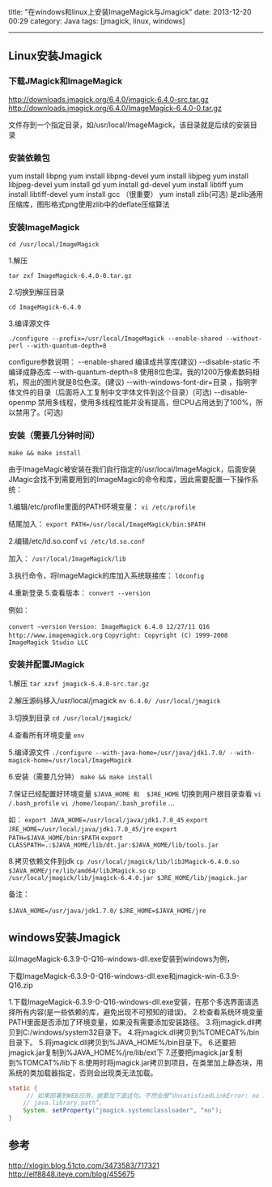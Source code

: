 title: "在windows和linux上安装ImageMagick与Jmagick"
date: 2013-12-20 00:29
category: Java
tags: [jmagick, linux, windows]

---

## Linux安装Jmagick
### 下载JMagick和ImageMagick
http://downloads.jmagick.org/6.4.0/jmagick-6.4.0-src.tar.gz  
http://downloads.jmagick.org/6.4.0/ImageMagick-6.4.0-0.tar.gz  

文件存到一个指定目录，如/usr/local/ImageMagick，该目录就是后续的安装目录

### 安装依赖包
yum install libpng 
yum install libpng-devel 
yum install libjpeg 
yum install libjpeg-devel 
yum install gd 
yum install gd-devel 
yum install libtiff 
yum install libtiff-devel 
yum install gcc （很重要）
yum install zlib(可选)
是zlib通用压缩库，图形格式png使用zlib中的deflate压缩算法


### 安装ImageMagick

`cd /usr/local/ImageMagick`
 
1.解压

`tar zxf ImageMagick-6.4.0-0.tar.gz `

2.切换到解压目录

`cd ImageMagick-6.4.0`

3.编译源文件

`./configure --prefix=/usr/local/ImageMagick --enable-shared --without-perl --with-quantum-depth=8`

configure参数说明：
--enable-shared 编译成共享库(建议)
--disable-static 不编译成静态库
--with-quantum-depth=8 使用8位色深。我的1200万像素数码相机，照出的图片就是8位色深。(建议)
--with-windows-font-dir=目录 ，指明字体文件的目录（后面将人工复制中文字体文件到这个目录）(可选)
--disable-openmp 禁用多线程，使用多线程性能并没有提高，但CPU占用达到了100%，所以禁用了。(可选)


### 安装（需要几分钟时间）
`make && make install`

 
由于ImageMagic被安装在我们自行指定的/usr/local/ImageMagick，后面安装JMagic会找不到需要用到的ImageMagic的命令和库，因此需要配置一下操作系统： 


1.编辑/etc/profile里面的PATH环境变量：
`vi /etc/profile`

结尾加入：
`export PATH=/usr/local/ImageMagick/bin:$PATH `

2.编辑/etc/ld.so.conf
`vi /etc/ld.so.conf`

加入：
`/usr/local/ImageMagick/lib `

3.执行命令，将ImageMagick的库加入系统联接库：
`ldconfig `

4.重新登录
5.查看版本：
`convert --version`

 
例如：

`convert —version`
`Version: ImageMagick 6.4.0 12/27/11 Q16 http://www.imagemagick.org`
`Copyright: Copyright (C) 1999-2008 ImageMagick Studio LLC`


### 安装并配置JMagick


1.解压
`tar xzvf jmagick-6.4.0-src.tar.gz `

2.解压源码移入/usr/local/jmagick
`mv 6.4.0/ /usr/local/jmagick`

3.切换到目录
`cd /usr/local/jmagick/`

4.查看所有环境变量
`env`

5.编译源文件
`./configure --with-java-home=/usr/java/jdk1.7.0/ --with-magick-home=/usr/local/ImageMagick`

6.安装（需要几分钟）
`make && make install`

7.保证已经配置好环境变量
`$JAVA_HOME 和  $JRE_HOME`
切换到用户根目录查看
`vi /.bash_profile`
`vi /home/loupan/.bash_profile`
...

如：
`export JAVA_HOME=/usr/local/java/jdk1.7.0_45`
`export JRE_HOME=/usr/local/java/jdk1.7.0_45/jre`
`export PATH=$JAVA_HOME/bin:$PATH`
`export CLASSPATH=.:$JAVA_HOME/lib/dt.jar:$JAVA_HOME/lib/tools.jar `


8.拷贝依赖文件到jdk
`cp /usr/local/jmagick/lib/libJMagick-6.4.0.so $JAVA_HOME/jre/lib/amd64/libJMagick.so`
`cp /usr/local/jmagick/lib/jmagick-6.4.0.jar $JRE_HOME/lib/jmagick.jar`


备注：

`$JAVA_HOME=/usr/java/jdk1.7.0/`
`$JRE_HOME=$JAVA_HOME/jre`

## windows安装Jmagick 

以ImageMagick-6.3.9-0-Q16-windows-dll.exe安装到windows为例，

下载ImageMagick-6.3.9-0-Q16-windows-dll.exe和jmagick-win-6.3.9-Q16.zip

1.下载ImageMagick-6.3.9-0-Q16-windows-dll.exe安装，在那个多选界面请选择所有内容(是一些依赖的库，避免出现不可预知的错误)。
2.检查看系统环境变量PATH里面是否添加了环境变量，如果没有需要添加安装路径。
3.将jmagick.dll拷贝到C:/windows/system32目录下。
4.将jmagick.dll拷贝到%TOMECAT%/bin目录下。
5.将jmagick.dll拷贝到%JAVA_HOME%/bin目录下。
6.还要把jmagick.jar复制到%JAVA_HOME%/jre/lib/ext下
7.还要把jmagick.jar复制到%TOMCAT%/lib下
8.使用时将jmagick.jar拷贝到项目，在类里加上静态块，用系统的类加载器指定，否则会出现类无法加载。

```java
static {
     // 如果部署到WEB应用，就要加下面这句。不然会报“UnsatisfiedLinkError: no JMagick in
    // java.library.path”。
    System. setProperty("jmagick.systemclassloader", "no");
}
```
 
## 参考
http://xlogin.blog.51cto.com/3473583/717321
http://elf8848.iteye.com/blog/455675